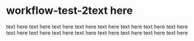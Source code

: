 # workflow-test-2text here
text here
text here
text here
text here
text here
text here
text here
text here
text here
text here
text here
text here
text here
text here
text here
text here
